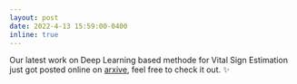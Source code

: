 ```yaml
---
layout: post
date: 2022-4-13 15:59:00-0400
inline: true
---
```


Our latest work on Deep Learning based methode for Vital Sign Estimation just got posted online on [arxive](https://arxiv.org/abs/2204.08989), feel free to check it out. :sparkles:
